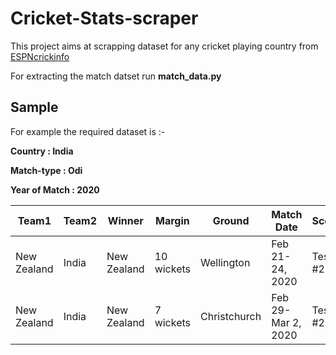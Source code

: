 # Cricket-Stats-scraper
This project aims at scrapping dataset for any cricket playing country from [ESPNcrickinfo](https://stats.espncricinfo.com/ci/engine/records/index.html)

For extracting the match datset run **match_data.py**

## Sample
For example the required dataset is :-

**Country : India**

**Match-type : Odi**

**Year of Match : 2020**



Team1 | Team2 | Winner | Margin | Ground | Match Date | Scorecard 
--- | --- | --- | --- |--- |--- |---  
New Zealand | India | New Zealand | 10 wickets | Wellington | Feb 21-24, 2020 | Test #2385 
New Zealand | India | New Zealand | 7 wickets | Christchurch | Feb 29-Mar 2, 2020 | Test #2387

